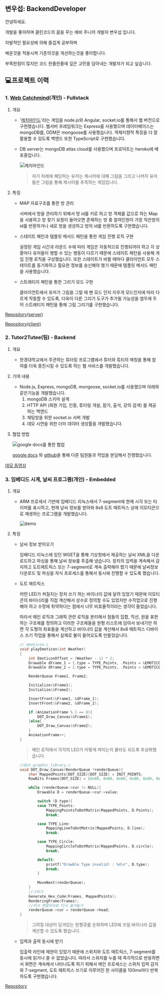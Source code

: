 ## 변우섭: BackendDeveloper

안녕하세요.

개발을 좋아하며 클린코드의 꿈을 꾸는 예비 주니어 개발자 변우섭 입니다.

자발적인 필요성에 의해 즐겁게 공부하며

배운것을 적용시켜 기존의것을 개선하는것을 좋아합니다.

부족한점이 많지만 코드 한줄한줄에 깊은 고민을 담아내는 개발자가 되고 싶습니다.



## :computer:프로젝트 이력

### 1. [Web Catchmind](http://catchm1nd.herokuapp.com)(개인) - Fullstack 

1. 개요

   - '[캐치마인드](https://cmind.netmarble.net/main.asp)'라는 게임을 node.js와 Angular, socket.io를 통해서 웹 버전으로 구현했습니다. 웹서버 프레임워크는 Express를 사용했으며 데이터베이스는 mongoDB를, ODM은 mongoose를 사용했습니다. 객체지향적 특징을 더 잘 활용할 수 있도록 백엔드 또한 TypeScript로 구현했습니다. 

   - DB server는 mongoDB atlas cloud를 사용했으며 프로덕트는 heroku에 배포중입니다.

     ![캐치마인드](https://user-images.githubusercontent.com/23726218/118633998-08ffce80-b80d-11eb-8ca1-3850dd3572b7.png)

     > 자기 차례에 해당하는 유저는 제시어에 대해 그림을 그리고 나머지 유저들은 그림을 통해 제시어를 추측하는 게임입니다.

2. 특징

   - MAP 자료구조를 통한 방 관리

     서버에서 방을 관리하기 위해서 방 id를 키로 하고 방 객체를 값으로 하는 Map을 사용하고 방 찾기 요청이 들어오면 존재하는 방 중 참여인원이 가장 작은방의 id를 반환하거나 새로 방을 생성하고 방의 id를 반환하도록 구현했습니다.

   -  스테이트 패턴과 템플릿 메서드 패턴을 통한 게임 진행 로직 구현

      설정된 게임 시간과 라운드 수에 따라 게임은 자동적으로 진행되어야 하고 각 상황마다 유저들이 행할 수 있는 행동이 다르기 때문에 스테이트 패턴을 사용해 게임 진행 로직을 구성했습니다. 또한 스테이트가 바뀔 때마다 클라이언트 모두 스테이트를 동기화하고 필요한 정보를 송신해야 했기 때문에 템플릿 메서드 패턴을 사용했습니다.

   -  스트래티지 패턴을 통한 그리기 모드 구현

      클라이언트에서 유저가 그림을 그릴 때 펜 모드 인지 지우개 모드인지에 따라 다르게 작동할 수 있도록, 더욱이 다른 그리기 도구가 추가될 가능성을 염두에 두어 스트래티지 패턴을 통해 그림 그리기를 구현했습니다. 

[Repository(server)](https://github.com/WooSeob/web-catchmind-server)

[Repository(client)](https://github.com/WooSeob/web-catchmind-client)



### 2. Tutor2Tutee(팀) - Backend

1. 개요

   - 한경대학교에서 주관하는 튜터링 프로그램에서 튜터와 튜티의 매칭을 통해 참여를 더욱 증진시킬 수 있도록 하는 웹 서비스를 개발했습니다.

2. 기여 내용

   - Node.js, Express, mongoDB, mongoose, socket.io를 사용했으며 아래와 같은기능을 개발했습니다.
     1. mongoDB 스키마 설계
     2. HTTP API (회원 가입, 인증, 튜터링 개설, 참가, 출석, 강의 검색) 를 제공하는 백엔드
     3. 채팅방을 위한 socket.io 서버 개발
     4. 데모 시연을 위한 더미 데이터 생성툴을 개발했습니다.

3. 협업 방법

   ![google docs를 통한 협업](https://user-images.githubusercontent.com/23726218/118573518-ae8b5180-b7bd-11eb-9c27-ee547f1f72a2.png)

   [google docs](https://docs.google.com/spreadsheets/d/1Pe2ZcPZiRUYBfrYW3ZOcvmtuUUuG0Yn3Lkc-9folDto/edit#gid=0) 와 [github](https://github.com/WooSeob/pbl3-server-side)을 통해 다른 팀원들과 작업을 분담해서 진행했습니다.

[데모 동영상](https://www.youtube.com/watch?v=X0MH60IjdQc&t=493s)



### 3. 임베디드 시계, 날씨 프로그램(개인) - Embedded

1. 개요

   - ARM 프로세서 기반에 임베디드 리눅스에서 7-segment에 현재 시각 또는 타이머를 표시하고, 현재 날씨 정보를 받아와 8x8 도트 매트릭스 상에 이모티콘으로 재생하는 프로그램을 개발했습니다. 

     ![demo](https://user-images.githubusercontent.com/23726218/118643217-394c6a80-b817-11eb-9ae3-a52bfb01e81b.png)

2. 특징

   - 날씨 정보 받아오기

     임베디드 리눅스에 있던 WGET을 통해 기상청에서 제공하는 날씨 XML을 다운로드하고 파싱을 통해 날씨 정보를 추출해 냈습니다. 장치의 입력을 계속해서 감지하고 도트매트릭스 또는 7-segment로 계속 출력해야 했기 때문에 날씨정보 다운로드 및 파싱을 자식 프로세스를 통해서 동시에 진행할 수 있도록 했습니다.

   - 도트 매트릭스

     어떤 LED가 켜질지는 장치 쓰기 하는 바이너리 값에 달려 있었기 때문에 이모티콘의 바이너리를 직접 계산해서 상수로 정의할 수도 있었지만 수작업으로 진행해야 하고 수정에 취약하다는 점에서 너무 비효율적이라는 생각이 들었습니다. 

     따라서 메인 로직과 그래픽 관련 로직을 분리해서 점들의 집합, 직선, 원을 표현하는 구조체를 정의하고 이러한 구조체들을 원형 리스트에 담아서 보내기만 하면 각 도형의 좌표들을 계산하고 바이너리 값을 계산해서 8x8 매트릭스 디바이스 쓰기 작업을 통해서 실제로 불이 들어오도록 만들었습니다.

     ```c
     // emoticon.c
     void playEmoticon(int Weather)
     {
         int EmoticonOffset = (Weather - 1) * 2;
         Drawable dFrame_1 = {.type = TYPE_Points, .Points = &EMOTICONS[EmoticonOffset]};
         Drawable dFrame_2 = {.type = TYPE_Points, .Points = &EMOTICONS[EmoticonOffset + 1]};
     
         RenderQueue Frame1, Frame2;
     
         Initialize(&Frame1);
         Initialize(&Frame2);
     
         InsertFront(&Frame1, &dFrame_1);
         InsertFront(&Frame2, &dFrame_2);
     
         if (AnimationFrame % 2 == 0){
             DOT_Draw_Canvas(&Frame1);
         }else{
             DOT_Draw_Canvas(&Frame2);
         }
         AnimationFrame++;
     }
     ```

     > 메인 로직에서 각각의 LED가 어떻게 켜지는지 몰라도 되도록 추상화했습니다.

     ```c
     //Dot_graphic_library.c
     void DOT_Draw_Canvas(RenderQueue *renderQueue){
         char MappedPoints[DOT_SIZE][DOT_SIZE] = INIT_POINTS;
         RowBits Frames[DOT_SIZE] = {0x00, 0x00, 0x00, 0x00, 0x00, 0x00, 0x00, 0x00};
     
         while (renderQueue->cur != NULL){
             Drawable D = renderQueue->cur->value;
     
             switch (D.type){
             case TYPE_Points:
                 MappingPointsToDotMatrix(MappedPoints, D.Points);
                 break;
     
             case TYPE_Line:
                 MappingLineToDotMatrix(MappedPoints, D.line);
                 break;
     
             case TYPE_Circle:
                 MappingCircleToDotMatrix(MappedPoints, D.circle);    
                 break;
     
             default:
                 printf("Drawble Type invalid! : %d\n", D.type);
                 break;
             }
             
             MoveNext(renderQueue);
         }
         //그리기
         Generate_Hex_Code(Frames, MappedPoints);
         RenderingFrame(Frames);
         //커서 맨앞자리로 다시 옮겨놓기
         renderQueue->cur = renderQueue->head;
     }
     ```

     > 그려질 대상이 담겨있는 원형큐를 순회하며 LED에 쓰일 바이너리 값을 계산할 수 있도록 했습니다.

   - 입력과 출력 동시에 받기

     입출력 라인에 제한이 있었기 때문에 스위치와 도트 매트릭스, 7-segment를 동시에 읽거나 쓸 수 없었습니다. 따라서 스위치를 누를 때 즉각적으로 반응하면서 화면은 계속해서 나타나도록 하기 위해서 메인 프로세스는 스위치 입력 감지와 7-segment, 도트 매트릭스 쓰기로 이루어진 한 사이클을 100ms마다 반복하도록 구현했습니다.

[Repository](https://github.com/WooSeob/IoT_Lecture)



